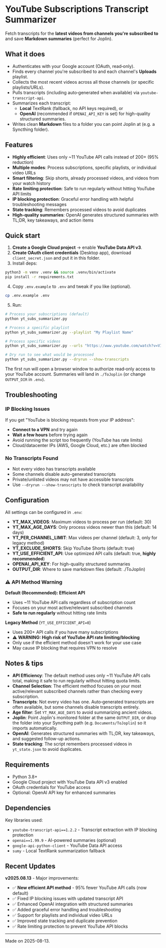# YouTube Subscriptions Transcript Summarizer

Fetch transcripts for the **latest videos from channels you're subscribed to** and save **Markdown summaries** (perfect for Joplin).

## What it does

- Authenticates with your Google account (OAuth, read‑only).
- Finds every channel you're subscribed to and each channel's **Uploads** playlist.
- Collects the most recent videos across all those channels (or specific playlists/URLs).
- Pulls transcripts (including auto‑generated when available) via `youtube-transcript-api`.
- Summarizes each transcript:
  - **Local** TextRank (fallback, no API keys required), or
  - **OpenAI** (recommended if `OPENAI_API_KEY` is set) for high-quality structured summaries.
- Writes clean **Markdown** files to a folder you can point Joplin at (e.g. a Syncthing folder).

## Features

- **Highly efficient**: Uses only ~11 YouTube API calls instead of 200+ (95% reduction)
- **Multiple modes**: Process subscriptions, specific playlists, or individual video URLs
- **Smart filtering**: Skip shorts, already processed videos, and videos from your watch history
- **Rate limiting protection**: Safe to run regularly without hitting YouTube API limits
- **IP blocking protection**: Graceful error handling with helpful troubleshooting messages
- **State tracking**: Remembers processed videos to avoid duplicates
- **High-quality summaries**: OpenAI generates structured summaries with TL;DR, key takeaways, and action items

## Quick start

1. **Create a Google Cloud project** → enable **YouTube Data API v3**.
2. **Create OAuth client credentials** (Desktop app), download `client_secret.json` and put it in this folder.
3. Install deps:

```bash
python3 -m venv .venv && source .venv/bin/activate
pip install -r requirements.txt
```

4. Copy `.env.example` to `.env` and tweak if you like (optional).

```bash
cp .env.example .env
```

5. Run:

```bash
# Process your subscriptions (default)
python yt_subs_summarizer.py

# Process a specific playlist
python yt_subs_summarizer.py --playlist "My Playlist Name"

# Process specific videos
python yt_subs_summarizer.py --urls "https://www.youtube.com/watch?v=VIDEO_ID"

# Dry run to see what would be processed
python yt_subs_summarizer.py --dryrun --show-transcripts
```

The first run will open a browser window to authorize read‑only access to your YouTube account. Summaries will land in `./ToJoplin` (or change `OUTPUT_DIR` in `.env`).

## Troubleshooting

### IP Blocking Issues
If you get "YouTube is blocking requests from your IP address":
- **Connect to a VPN** and try again
- **Wait a few hours** before trying again  
- Avoid running the script too frequently (YouTube has rate limits)
- Cloud/datacenter IPs (AWS, Google Cloud, etc.) are often blocked

### No Transcripts Found
- Not every video has transcripts available
- Some channels disable auto-generated transcripts
- Private/unlisted videos may not have accessible transcripts
- Use `--dryrun --show-transcripts` to check transcript availability

## Configuration

All settings can be configured in `.env`:

- **YT_MAX_VIDEOS**: Maximum videos to process per run (default: 30)
- **YT_MAX_AGE_DAYS**: Only process videos newer than this (default: 14 days) 
- **YT_PER_CHANNEL_LIMIT**: Max videos per channel (default: 3, only for legacy method)
- **YT_EXCLUDE_SHORTS**: Skip YouTube Shorts (default: true)
- **YT_USE_EFFICIENT_API**: Use optimized API calls (default: true, **highly recommended**)
- **OPENAI_API_KEY**: For high-quality structured summaries
- **OUTPUT_DIR**: Where to save markdown files (default: ./ToJoplin)

### ⚠️ API Method Warning

**Default (Recommended): Efficient API**
- Uses ~11 YouTube API calls regardless of subscription count
- Focuses on your most active/relevant subscribed channels
- **Safe to run regularly** without hitting rate limits

**Legacy Method** (`YT_USE_EFFICIENT_API=0`)
- Uses 200+ API calls if you have many subscriptions  
- ⚠️ **WARNING: High risk of YouTube API rate limiting/blocking**
- Only use if the efficient method doesn't work for your use case
- May cause IP blocking that requires VPN to resolve

## Notes & tips

- **API Efficiency**: The default method uses only ~11 YouTube API calls total, making it safe to run regularly without hitting quota limits.
- **Channel Selection**: The efficient method focuses on your most active/relevant subscribed channels rather than checking every subscription.
- **Transcripts**: Not every video has one. Auto‑generated transcripts are often available, but some channels disable transcripts entirely.
- **Age filter**: Set `YT_MAX_AGE_DAYS` to avoid summarizing ancient videos.
- **Joplin**: Point Joplin's monitored folder at the same `OUTPUT_DIR`, or drop the folder into your Syncthing path (e.g. `Documents/ToJoplin`) so it imports automatically.
- **OpenAI**: Generates structured summaries with TL;DR, key takeaways, and suggested follow-up actions.
- **State tracking**: The script remembers processed videos in `yt_state.json` to avoid duplicates.

## Requirements

- Python 3.8+
- Google Cloud project with YouTube Data API v3 enabled
- OAuth credentials for YouTube access
- Optional: OpenAI API key for enhanced summaries

## Dependencies

Key libraries used:
- `youtube-transcript-api==1.2.2` - Transcript extraction with IP blocking protection
- `openai==1.99.9` - AI-powered summaries (optional)  
- `google-api-python-client` - YouTube Data API access
- `sumy` - Local TextRank summarization fallback

## Recent Updates

**v2025.08.13** - Major improvements:
- ✅ **New efficient API method** - 95% fewer YouTube API calls (now default)
- ✅ Fixed IP blocking issues with updated transcript API  
- ✅ Enhanced OpenAI integration with structured summaries
- ✅ Added graceful error handling and troubleshooting
- ✅ Support for playlists and individual video URLs
- ✅ Improved state tracking and duplicate prevention
- ✅ Rate limiting protection to prevent YouTube API blocks

---

Made on 2025-08-13.
